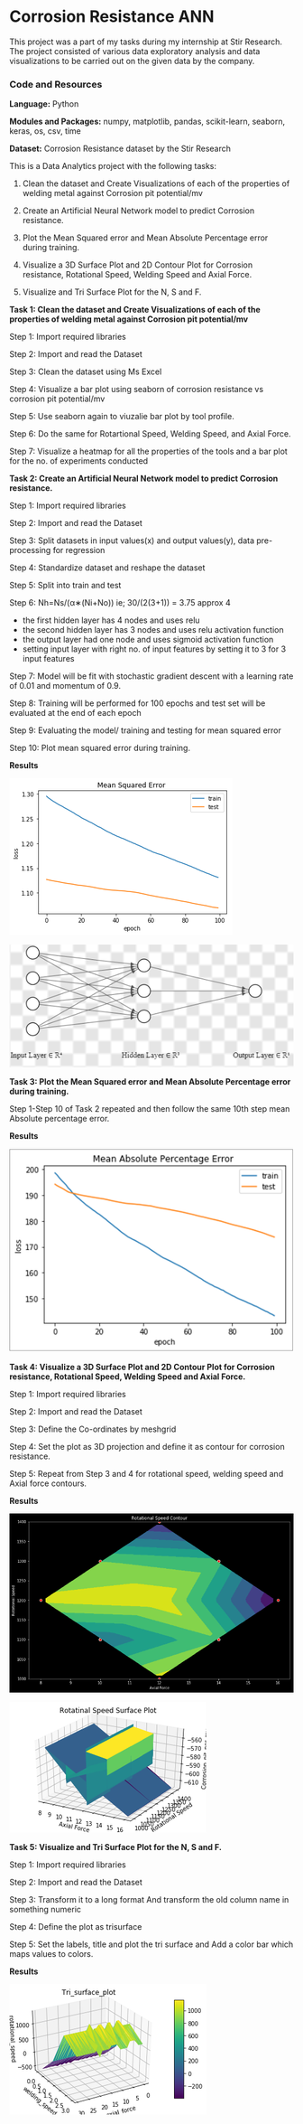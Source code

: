 # Corrosion Resistance ANN

This project was a part of my tasks during my internship at Stir Research. The project consisted of various data exploratory analysis and data visualizations to be carried out on the given data by the company. 

### Code and Resources

**Language:** Python

**Modules and Packages:** numpy, matplotlib, pandas, scikit-learn, seaborn, keras, os, csv, time

**Dataset:** Corrosion Resistance dataset by the Stir Research 

This is a Data Analytics project with the following tasks:

1. Clean the dataset and Create Visualizations of each of the properties of welding metal against Corrosion pit potential/mv

2. Create an Artificial Neural Network model to predict Corrosion resistance.

3. Plot the Mean Squared error and Mean Absolute Percentage error during training.

4. Visualize a 3D Surface Plot and 2D Contour Plot for Corrosion resistance, Rotational Speed, Welding Speed and Axial Force.

5. Visualize and Tri Surface Plot for the N, S and F.

**Task 1: Clean the dataset and Create Visualizations of each of the properties of welding metal against Corrosion pit potential/mv**

Step 1: Import required libraries

Step 2: Import and read the Dataset

Step 3: Clean the dataset using Ms Excel

Step 4: Visualize a bar plot using seaborn of corrosion resistance vs corrosion pit potential/mv

Step 5: Use seaborn again to viuzalie bar plot by tool profile.

Step 6: Do the same for Rotartional Speed, Welding Speed, and Axial Force.

Step 7: Visualize a heatmap for all the properties of the tools and a bar plot for the no. of experiments conducted

**Task 2: Create an Artificial Neural Network model to predict Corrosion resistance.**

Step 1: Import required libraries

Step 2: Import and read the Dataset

Step 3: Split datasets in input values(x) and output values(y), data pre-processing for regression

Step 4: Standardize dataset and reshape the dataset

Step 5: Split into train and test

Step 6: Nh=Ns/(α∗(Ni+No)) ie; 30/(2(3+1)) = 3.75 approx 4
* the first hidden layer has 4 nodes and uses relu
* the second hidden layer has 3 nodes and uses relu activation function
* the output layer had one node and uses sigmoid activation function 
* setting input layer with right no. of input features by setting it to 3 for 3 input features

Step 7: Model will be fit with stochastic gradient descent with a learning rate of 0.01 and momentum of 0.9. 

Step 8: Training will be performed for 100 epochs and test set will be evaluated at the end of each epoch 

Step 9: Evaluating the model/ training and testing for mean squared error

Step 10: Plot mean squared error during training.

**Results**

![mean](https://github.com/ShrishtiHore/Corrosion_Resistance/blob/master/mean.png)

![ann](https://github.com/ShrishtiHore/Corrosion_Resistance/blob/master/annn.PNG)

**Task 3: Plot the Mean Squared error and Mean Absolute Percentage error during training.**

Step 1-Step 10 of Task 2 repeated and then follow the same 10th step mean Absolute percentage error.

**Results**

![mean_abs](https://github.com/ShrishtiHore/Corrosion_Resistance/blob/master/mean_abs.PNG)

**Task 4: Visualize a 3D Surface Plot and 2D Contour Plot for Corrosion resistance, Rotational Speed, Welding Speed and Axial Force.**

Step 1: Import required libraries

Step 2: Import and read the Dataset

Step 3: Define the Co-ordinates by meshgrid

Step 4: Set the plot as 3D projection and define it as contour for corrosion resistance.

Step 5: Repeat from Step 3 and 4 for rotational speed, welding speed and Axial force contours.

**Results**

![2D_contour](https://github.com/ShrishtiHore/Corrosion_Resistance/blob/master/Rotational_Speed_2d_contour.png)

![3D Contour](https://github.com/ShrishtiHore/Corrosion_Resistance/blob/master/Rotational_Speed_3d_Surface_plot.png)

**Task 5: Visualize and Tri Surface Plot for the N, S and F.**

Step 1: Import required libraries

Step 2: Import and read the Dataset

Step 3: Transform it to a long format And transform the old column name in something numeric

Step 4: Define the plot as trisurface

Step 5: Set the labels, title and plot the tri surface and Add a color bar which maps values to colors.

**Results**

![tri](https://github.com/ShrishtiHore/Corrosion_Resistance/blob/master/Tri_Surface_plot.png)

